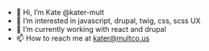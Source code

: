 - 👋 Hi, I’m Kate @kater-mult
- 👀 I’m interested in javascript, drupal, twig, css, scss UX
- 🌱 I’m currently working with react and drupal
- 📫 How to reach me at kater@multco.us

<!---
kater-mult/kater-mult is a ✨ special ✨ repository because its `README.md` (this file) appears on your GitHub profile.
You can click the Preview link to take a look at your changes.
--->
